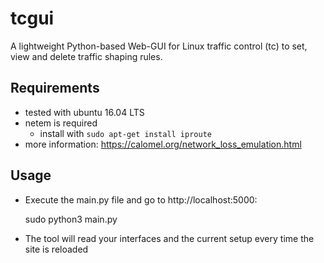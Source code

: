 # tcgui

A lightweight Python-based Web-GUI for Linux traffic control (tc) to set, view and delete traffic shaping rules.

## Requirements

- tested with ubuntu 16.04 LTS
- netem is required
    - install with `sudo apt-get install iproute`
- more information: https://calomel.org/network_loss_emulation.html

## Usage

- Execute the main.py file and go to http://localhost:5000:
    
    sudo python3 main.py

- The tool will read your interfaces and the current setup every time the site is reloaded
